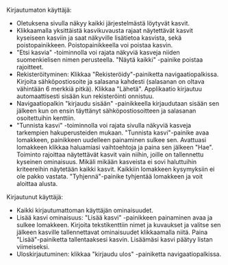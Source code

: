 Kirjautumaton käyttäjä:

* Oletuksena sivulla näkyy kaikki järjestelmästä löytyvät kasvit. 
* Klikkaamalla yksittäistä kasvikuvausta rajaat näytettävät kasvit kyseiseen kasviin ja saat näkyville lisätietoa kasvista, sekä poistopainikkeen. Poistopainikkeella voi poistaa kasvin. 
* "Etsi kasvia" -toiminnolla voi rajata näkyviä kasveja niiden suomenkielisen nimen perusteella. "Näytä kaikki" -painike poistaa rajoitteet. 
* Rekisteröityminen: Klikkaa "Rekisteröidy"-painiketta navigaatiopalkissa. Kirjoita sähköpostiosoite ja salasana kahdesti (salasanan on oltava vähintään 6 merkkiä pitkä). Klikkaa "Lähetä". Applikaatio kirjautuu automaattisesti sisään kun rekisteröinti onnistuu. 
* Navigaatiopalkin "kirjaudu sisään" -painikkeella kirjaudutaan sisään sen jälkeen kun on ensin täyttänyt sähköpostiosoitteen ja salasanan osoitettuihin kenttiin. 
* "Tunnista kasvi" -toiminnolla voi rajata sivulla näkyviä kasveja tarkempien hakuperusteiden mukaan. "Tunnista kasvi"-painike avaa lomakkeen, painikkeen uudelleen painaminen sulkee sen. Avattuasi lomakkeen klikkaa haluamiasi vaihtoehtoja ja paina sen jälkeen "Hae". Toiminto rajoittaa näytettävät kasvit vain niihin, joille on tallennettu kyseinen ominaisuus. Mikäli mikään kasveista ei sovi haluttuihin kriteereihin näytetään kaikki kasvit. Kaikkiin lomakkeen kysymyksiin ei ole pakko vastata. "Tyhjennä"-painike tyhjentää lomakkeen ja voit aloittaa alusta. 


Kirjautunut käyttäjä:

* Kaikki kirjautumattoman käyttäjän ominaisuudet.
* Lisää kasvi ominaisuus: "Lisää kasvi" -painikkeen painaminen avaa ja sulkee lomakkeen. Kirjoita tekstikenttiin nimet ja kuvaukset ja valitse sen jälkeen kasville tallennettavat ominaisuudet klikkaamalla niitä. Paina "Lisää"-painiketta tallentaaksesi kasvin. Lisäämäsi kasvi päätyy listan viimeiseksi. 
* Uloskirjautuminen: klikkaa "kirjaudu ulos" -painiketta navigaatiopalkissa.
